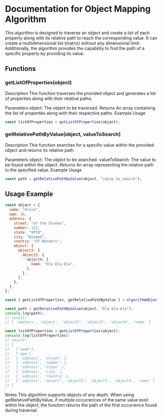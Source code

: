 # Documentation for Object Mapping Algorithm

This algorithm is designed to traverse an object and create a list of each property along with its relative path to reach the corresponding value. It can create a multidimensional list (matrix) without any dimensional limit. Additionally, the algorithm provides the capability to find the path of a specific property by providing its value.

## Functions

### getListOfProperties(object)

Description
This function traverses the provided object and generates a list of properties along with their relative paths.

Parameters
object: The object to be traversed.
Returns
An array containing the list of properties along with their respective paths.
Example Usage

```javascript
const listOfProperties = getListOfProperties(object);
```

### getRelativePathByValue(object, valueToSearch)

Description
This function searches for a specific value within the provided object and returns its relative path.

Parameters
object: The object to be searched.
valueToSearch: The value to be found within the object.
Returns
An array representing the relative path to the specified value.
Example Usage

```javascript
const path = getRelativePathByValue(object, "value_to_search");
```

## Usage Example

```javascript
const object = {
  name: "Alice",
  age: 26,
  address: {
    street: "of the Stones",
    number: 123,
    state: "XPTO",
    city: "Winged",
    country: "of Wonders",
    object: {
      object2: {
        object3: {
          object4: {
            name: "bla bla bla",
          },
        },
      },
    },
  },
};

const { getListOfProperties, getRelativePathByValue } = algorithmObjectMap();

const path = getRelativePathByValue(object, "bla bla bla");
console.log(path);
// result:
// [ 'address', 'object', 'object2', 'object3', 'object4', 'name' ]

const listOfProperties = getListOfProperties(object);
console.log(listOfProperties);
// result:
// [
//   ['name'],
//   ['age'],
//   [ 'address', 'street' ],
//   [ 'address', 'number' ],
//   [ 'address', 'state' ],
//   [ 'address', 'city' ],
//   [ 'address', 'country' ],
//   [ 'address', 'object', 'object2', 'object3', 'object4', 'name' ]
// ]
```

Notes
This algorithm supports objects of any depth.
When using getRelativePathByValue, if multiple occurrences of the same value exist within the object, the function returns the path of the first occurrence found during traversal.
